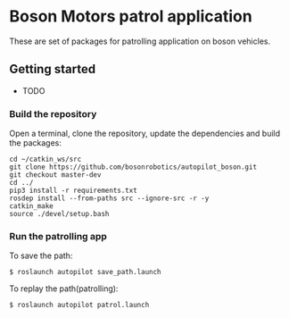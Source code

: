# Boson Motors patrol application
These are set of packages for patrolling application on boson vehicles.


## Getting started

- TODO

### Build the repository
Open a terminal, clone the repository, update the dependencies and build the packages:
```
cd ~/catkin_ws/src
git clone https://github.com/bosonrobotics/autopilot_boson.git
git checkout master-dev
cd ../
pip3 install -r requirements.txt
rosdep install --from-paths src --ignore-src -r -y
catkin_make 
source ./devel/setup.bash
```

### Run the patrolling app
To save the path:

    $ roslaunch autopilot save_path.launch 

To replay the path(patrolling):

    $ roslaunch autopilot patrol.launch
